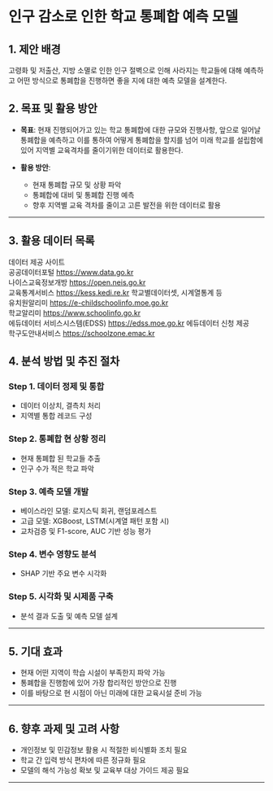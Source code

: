 # 인구 감소로 인한 학교 통폐합 예측 모델 

## 1. 제안 배경

고령화 및 저출산, 지방 소멸로 인한 인구 절벽으로 인해 사라지는 학교들에 대해 예측하고 어떤 방식으로 통폐합을 진행하면 좋을 지에 대한 예측 모델을 설계한다. 

## 2. 목표 및 활용 방안

* **목표**: 현재 진행되어가고 있는 학교 통폐합에 대한 규모와 진행사항, 앞으로 일어날 통폐합을 예측하고 이를 통하여 어떻게 통폐합을 할지를 넘어 미래 학교를 설립함에 있어 지역별 교육격차를 줄이기위한 데이터로 활용한다. 
* **활용 방안**:

  * 현재 통폐합 규모 및 상황 파악
  * 통폐합에 대비 및 통폐합 진행 예측
  * 향후 지역별 교육 격차를 줄이고 고른 발전을 위한 데이터로 활용 

---

## 3. 활용 데이터 목록
데이터 제공 사이트  
공공데이터포털	 https://www.data.go.kr 	  
나이스교육정보개방	 https://open.neis.go.kr 	  
교육통계서비스	 https://kess.kedi.re.kr 	학교별데이터셋, 시계열통계 등  
유치원알리미 	 https://e-childschoolinfo.moe.go.kr	  
학교알리미	 https://www.schoolinfo.go.kr 	  
에듀데이터 서비스시스템(EDSS)	 https://edss.moe.go.kr 	에듀데이터 신청 제공  
학구도안내서비스	 https://schoolzone.emac.kr 	 


## 4. 분석 방법 및 추진 절차

### Step 1. 데이터 정제 및 통합

* 데이터 이상치, 결측치 처리
* 지역별 통합 레코드 구성

### Step 2. 통폐합 현 상황 정리

* 현재 통폐합 된 학교들 추출
* 인구 수가 적은 학교 파악

### Step 3. 예측 모델 개발

* 베이스라인 모델: 로지스틱 회귀, 랜덤포레스트
* 고급 모델: XGBoost, LSTM(시계열 패턴 포함 시)
* 교차검증 및 F1-score, AUC 기반 성능 평가

### Step 4. 변수 영향도 분석

* SHAP 기반 주요 변수 시각화

### Step 5. 시각화 및 시제품 구축

* 분석 결과 도출 및 예측 모델 설계 

---

## 5. 기대 효과

* 현재 어떤 지역이 학습 시설이 부족한지 파악 가능
* 통폐합을 진행함에 있어 가장 합리적인 방안으로 진행 
* 이를 바탕으로 현 시점이 아닌 미래에 대한 교육시설 준비 가능 

---

## 6. 향후 과제 및 고려 사항

* 개인정보 및 민감정보 활용 시 적절한 비식별화 조치 필요
* 학교 간 입력 방식 편차에 따른 정규화 필요
* 모델의 해석 가능성 확보 및 교육부 대상 가이드 제공 필요

---

